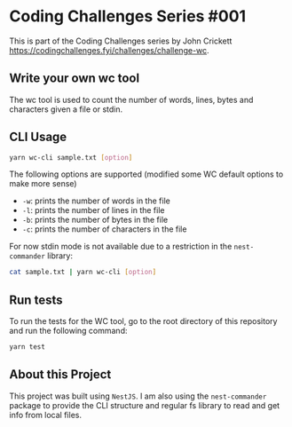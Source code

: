# Coding Challenges Series #001

This is part of the Coding Challenges series by John Crickett https://codingchallenges.fyi/challenges/challenge-wc.

## Write your own wc tool

The wc tool is used to count the number of words, lines, bytes and characters given a file or stdin.

## CLI Usage

```bash
yarn wc-cli sample.txt [option]
```

The following options are supported (modified some WC default options to make more sense)

- `-w`: prints the number of words in the file
- `-l`: prints the number of lines in the file
- `-b`: prints the number of bytes in the file
- `-c`: prints the number of characters in the file

For now stdin mode is not available due to a restriction in the `nest-commander` library:

```bash
cat sample.txt | yarn wc-cli [option]
```

## Run tests

To run the tests for the WC tool, go to the root directory of this repository and run the following command:

```bash
yarn test
```

## About this Project

This project was built using `NestJS`. I am also using the `nest-commander` package to provide the CLI structure and regular fs library to read and get info from local files.
